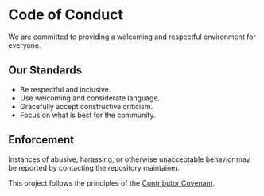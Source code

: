 # Code of Conduct

We are committed to providing a welcoming and respectful environment for everyone.

## Our Standards
- Be respectful and inclusive.
- Use welcoming and considerate language.
- Gracefully accept constructive criticism.
- Focus on what is best for the community.

## Enforcement
Instances of abusive, harassing, or otherwise unacceptable behavior may be reported by contacting the repository maintainer.

This project follows the principles of the [Contributor Covenant](https://www.contributor-covenant.org/).
